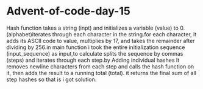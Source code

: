 # Advent-of-code-day-15
Hash function takes a string (inpt) and initializes a variable (value) to 0.
(alphabet)iterates through each character  in the string.for each character, it adds its ASCII code to value, multiplies by 17, and takes the remainder after dividing by 256.in main function i took  the entire initialization sequence (input_sequence) as input,to calculate splits the sequence by commas (steps) and iterates through each step.by Adding individual hashes It removes newline characters from each step and calls the hash function on it, then adds the result to a running total (total). 
 it returns the final sum of all step hashes so that is i got solution.